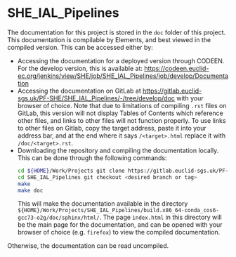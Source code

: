 # SHE_IAL_Pipelines

The documentation for this project is stored in the `doc` folder of this project. This documentation is compilable by
Elements, and best viewed in the compiled version. This can be accessed either by:

* Accessing the documentation for a deployed version through CODEEN. For the develop version, this is available
  at: https://codeen.euclid-ec.org/jenkins/view/SHE/job/SHE_IAL_Pipelines/job/develop/Documentation
* Accessing the documentation on GitLab at https://gitlab.euclid-sgs.uk/PF-SHE/SHE_IAL_Pipelines/-/tree/develop/doc with
  your browser of choice. Note that due to limitations of compiling ``.rst`` files on GitLab, this version will not
  display Tables of Contents which reference other files, and links to other files will not function properly. To use links to
  other files on Gitlab, copy the target address, paste it into your address bar, and at the end where it says `/<target>.html`
  replace it with `/doc/<target>.rst`.
* Downloading the repository and compiling the documentation locally. This can be done through the following commands:
  ```bash
  cd ${HOME}/Work/Projects git clone https://gitlab.euclid-sgs.uk/PF-SHE/SHE_IAL_Pipelines.git
  cd SHE_IAL_Pipelines git checkout <desired branch or tag>
  make
  make doc
  ```
  This will make the documentation available in the
  directory `${HOME}/Work/Projects/SHE_IAL_Pipelines/build.x86_64-conda_cos6-gcc73-o2g/doc/sphinx/html/`. The
  page `index.html` in this directory will be the main page for the documentation, and can be opened with your browser
  of choice (e.g. `firefox`) to view the compiled documentation.

Otherwise, the documentation can be read uncompiled.
